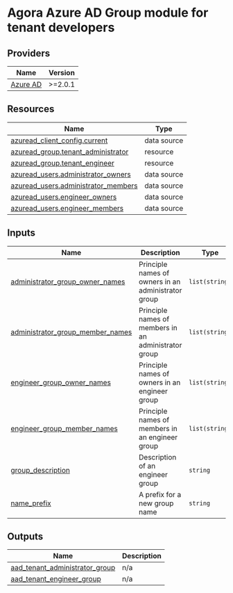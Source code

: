 # Agora Azure AD Group module for tenant developers

## Providers

| Name                                                           | Version |
| -------------------------------------------------------------- | ------- |
| <a name="provider_azuread"></a> [Azure AD](#provider\_azuread) | >=2.0.1 |

## Resources

| Name                                                                                                                              | Type        |
| --------------------------------------------------------------------------------------------------------------------------------- | ----------- |
| [azuread_client_config.current](https://registry.terraform.io/providers/hashicorp/azuread/latest/docs/data-sources/client_config) | data source |
| [azuread_group.tenant_administrator](https://registry.terraform.io/providers/hashicorp/azuread/latest/docs/resources/group)       | resource    |
| [azuread_group.tenant_engineer](https://registry.terraform.io/providers/hashicorp/azuread/latest/docs/resources/group)            | resource    |
| [azuread_users.administrator_owners](https://registry.terraform.io/providers/hashicorp/azuread/latest/docs/data-sources/users)    | data source |
| [azuread_users.administrator_members](https://registry.terraform.io/providers/hashicorp/azuread/latest/docs/data-sources/users)   | data source |
| [azuread_users.engineer_owners](https://registry.terraform.io/providers/hashicorp/azuread/latest/docs/data-sources/users)         | data source |
| [azuread_users.engineer_members](https://registry.terraform.io/providers/hashicorp/azuread/latest/docs/data-sources/users)        | data source |

## Inputs

| Name                                                                                                                               | Description                                          | Type           | Default | Required |
| ---------------------------------------------------------------------------------------------------------------------------------- | ---------------------------------------------------- | -------------- | ------- | :------: |
| <a name="administrator_group_owner_names"></a> [administrator\_group\_owner\_names](#input\_administrator\_group\_owner\_names)    | Principle names of owners in an administrator group  | `list(string)` | n/a     |   yes    |
| <a name="administrator_group_member_names"></a> [administrator\_group\_member\_names](#input\_administrator\_group\_member\_names) | Principle names of members in an administrator group | `list(string)` | n/a     |   yes    |
| <a name="engineer_group_owner_names"></a> [engineer\_group\_owner\_names](#input\_engineer\_group\_owner\_names)                   | Principle names of owners in an engineer group       | `list(string)` | n/a     |   yes    |
| <a name="engineer_group_member_names"></a> [engineer\_group\_member\_names](#input\_engineer\_group\_member\_names)                | Principle names of members in an engineer group      | `list(string)` | n/a     |   yes    |
| <a name="group_description"></a> [group\_description](#input\_group\_description)                                                  | Description of an engineer group                     | `string`       | ""      |    no    |
| <a name="name_prefix"></a> [name\_prefix](#input\_name\_prefix)                                                                    | A prefix for a new group name                        | `string`       | n/a     |   yes    |

## Outputs

| Name                                                                                                                          | Description |
| ----------------------------------------------------------------------------------------------------------------------------- | ----------- |
| <a name="aad_tenant_administrator_group"></a> [aad\_tenant\_administrator\_group](#output\_aad\_tenant\_administrator\_group) | n/a         |
| <a name="aad_tenant_engineer_group"></a> [aad\_tenant\_engineer\_group](#output\_aad\_tenant\_engineer\_group)                | n/a         |
